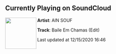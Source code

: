 ## Currently Playing on SoundCloud

[<img align="left" width="100" src="https://i1.sndcdn.com/artworks-C3QypNH8YqFzzIM8-epQDaQ-t50x50.jpg">](https://soundcloud.com/ainsouf/baile-em-chamos-1?in=ainsouf/sets/edits-2)

**Artist**: AIN SOUF 

**Track**: Baile Em Chamas (Edit)

Last updated at 12/15/2020 16:46
